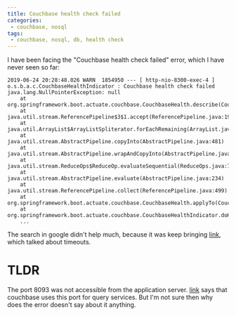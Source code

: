 ```yaml
---
title: Couchbase health check failed
categories:
 - couchbase, nosql
tags:
 - couchbase, nosql, db, health check
---
```



I have been facing the "Couchbase health check failed" error, which I have never seen so far:

```
2019-06-24 20:28:48.026 WARN  1854950 --- [ http-nio-8300-exec-4 ] o.s.b.a.c.CouchbaseHealthIndicator : Couchbase health check failed
java.lang.NullPointerException: null
	at org.springframework.boot.actuate.couchbase.CouchbaseHealth.describe(CouchbaseHealth.java:63)
	at java.util.stream.ReferencePipeline$3$1.accept(ReferencePipeline.java:193)
	at java.util.ArrayList$ArrayListSpliterator.forEachRemaining(ArrayList.java:1382)
	at java.util.stream.AbstractPipeline.copyInto(AbstractPipeline.java:481)
	at java.util.stream.AbstractPipeline.wrapAndCopyInto(AbstractPipeline.java:471)
	at java.util.stream.ReduceOps$ReduceOp.evaluateSequential(ReduceOps.java:708)
	at java.util.stream.AbstractPipeline.evaluate(AbstractPipeline.java:234)
	at java.util.stream.ReferencePipeline.collect(ReferencePipeline.java:499)
	at org.springframework.boot.actuate.couchbase.CouchbaseHealth.applyTo(CouchbaseHealth.java:46)
	at org.springframework.boot.actuate.couchbase.CouchbaseHealthIndicator.doHealthCheck(CouchbaseHealthIndicator.java:52)
    ...
```

The search in google didn't help much, because it was keep bringing [link](https://github.com/spring-projects/spring-boot/issues/14685), which talked about timeouts. 

# TLDR

The port 8093 was not accessible from the application server. [link](https://docs.couchbase.com/server/4.1/install/install-ports.html) says that couchbase uses this port for query services. But I'm not sure then why does the error doesn't say about it anything.

